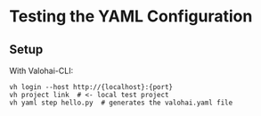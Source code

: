 # Testing the YAML Configuration

## Setup

With Valohai-CLI:

```shell
vh login --host http://{localhost}:{port}
vh project link  # <- local test project
vh yaml step hello.py  # generates the valohai.yaml file
```

